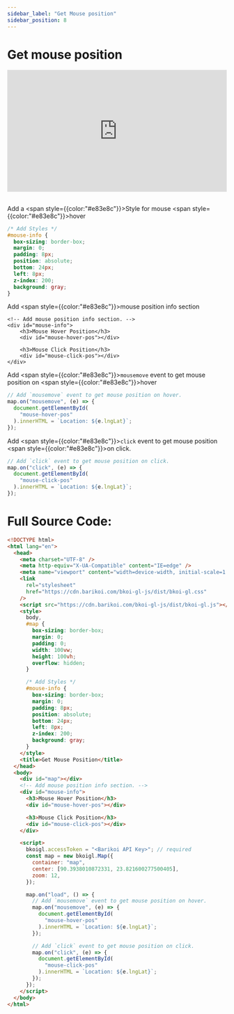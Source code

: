 ```yaml
---
sidebar_label: "Get Mouse position"
sidebar_position: 8
---
```


<head>
  <title>Barikoi Documentation</title>
</head>

# Get mouse position

<iframe src="http://barikoi.com:8080/get-mouse-position" width="100%" height="280px" frameborder="0" style={{border:"1px solid black"}} allowfullscreen></iframe>

##

Add a <span style={{color:"#e83e8c"}}>Style</span> for mouse <span style={{color:"#e83e8c"}}>hover</span>

```css
/* Add Styles */
#mouse-info {
  box-sizing: border-box;
  margin: 0;
  padding: 8px;
  position: absolute;
  bottom: 24px;
  left: 8px;
  z-index: 200;
  background: gray;
}
```

Add <span style={{color:"#e83e8c"}}>mouse position</span> info section

```
<!-- Add mouse position info section. -->
<div id="mouse-info">
    <h3>Mouse Hover Position</h3>
    <div id="mouse-hover-pos"></div>

    <h3>Mouse Click Position</h3>
    <div id="mouse-click-pos"></div>
</div>
```

Add <span style={{color:"#e83e8c"}}>`mousemove`</span> event to get mouse position on <span style={{color:"#e83e8c"}}>hover</span>

```js
// Add `mousemove` event to get mouse position on hover.
map.on("mousemove", (e) => {
  document.getElementById(
    "mouse-hover-pos"
  ).innerHTML = `Location: ${e.lngLat}`;
});
```

Add <span style={{color:"#e83e8c"}}>`click`</span> event to get mouse position <span style={{color:"#e83e8c"}}>on click</span>.

```js
// Add `click` event to get mouse position on click.
map.on("click", (e) => {
  document.getElementById(
    "mouse-click-pos"
  ).innerHTML = `Location: ${e.lngLat}`;
});
```

# Full Source Code:

```html
<!DOCTYPE html>
<html lang="en">
  <head>
    <meta charset="UTF-8" />
    <meta http-equiv="X-UA-Compatible" content="IE=edge" />
    <meta name="viewport" content="width=device-width, initial-scale=1.0" />
    <link
      rel="stylesheet"
      href="https://cdn.barikoi.com/bkoi-gl-js/dist/bkoi-gl.css"
    />
    <script src="https://cdn.barikoi.com/bkoi-gl-js/dist/bkoi-gl.js"></script>
    <style>
      body,
      #map {
        box-sizing: border-box;
        margin: 0;
        padding: 0;
        width: 100vw;
        height: 100vh;
        overflow: hidden;
      }

      /* Add Styles */
      #mouse-info {
        box-sizing: border-box;
        margin: 0;
        padding: 8px;
        position: absolute;
        bottom: 24px;
        left: 8px;
        z-index: 200;
        background: gray;
      }
    </style>
    <title>Get Mouse Position</title>
  </head>
  <body>
    <div id="map"></div>
    <!-- Add mouse position info section. -->
    <div id="mouse-info">
      <h3>Mouse Hover Position</h3>
      <div id="mouse-hover-pos"></div>

      <h3>Mouse Click Position</h3>
      <div id="mouse-click-pos"></div>
    </div>

    <script>
      bkoigl.accessToken = "<Barikoi API Key>"; // required
      const map = new bkoigl.Map({
        container: "map",
        center: [90.3938010872331, 23.821600277500405],
        zoom: 12,
      });

      map.on("load", () => {
        // Add `mousemove` event to get mouse position on hover.
        map.on("mousemove", (e) => {
          document.getElementById(
            "mouse-hover-pos"
          ).innerHTML = `Location: ${e.lngLat}`;
        });

        // Add `click` event to get mouse position on click.
        map.on("click", (e) => {
          document.getElementById(
            "mouse-click-pos"
          ).innerHTML = `Location: ${e.lngLat}`;
        });
      });
    </script>
  </body>
</html>
```
